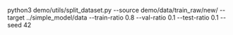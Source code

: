 python3 demo/utils/split_dataset.py --source demo/data/train_raw/new/ --target ../simple_model/data --train-ratio 0.8 --val-ratio 0.1 --test-ratio 0.1 --seed 42